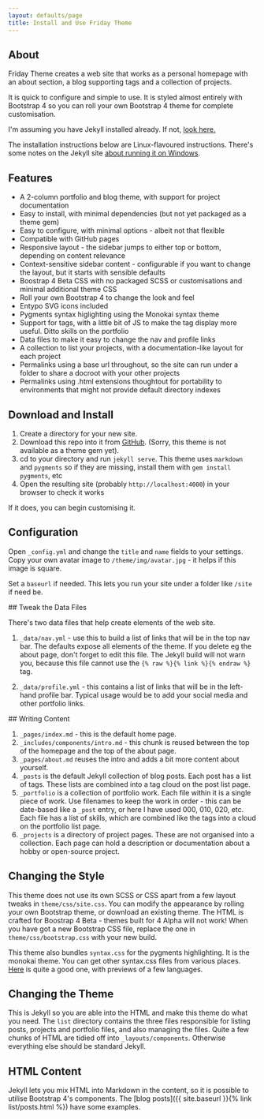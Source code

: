 ```yaml
---
layout: defaults/page
title: Install and Use Friday Theme
---
```


## About

Friday Theme creates a web site that works as a personal homepage with an about section, a blog supporting tags and a collection of projects.

It is quick to configure and simple to use. It is styled almost entirely with Bootstrap 4 so you can roll your own Bootstrap 4 theme for complete customisation.

I'm assuming you have Jekyll installed already. If not, [look here.](https://jekyllrb.com/docs/installation/)

The installation instructions below are Linux-flavoured instructions. There's some notes on the Jekyll site [about running it on Windows](https://jekyllrb.com/docs/windows/).

## Features

* A 2-column portfolio and blog theme, with support for project documentation
* Easy to install, with minimal dependencies (but not yet packaged as a theme gem)
* Easy to configure, with minimal options - albeit not that flexible
* Compatible with GitHub pages
* Responsive layout - the sidebar jumps to either top or bottom, depending on content relevance
* Context-sensitive sidebar content - configurable if you want to change the layout, but it starts with sensible defaults
* Boostrap 4 Beta CSS with no packaged SCSS or customisations and minimal additional theme CSS
* Roll your own Bootstrap 4 to change the look and feel
* Entypo SVG icons included
* Pygments syntax higlighting using the Monokai syntax theme
* Support for tags, with a little bit of JS to make the tag display more useful. Ditto skills on the portfolio
* Data files to make it easy to change the nav and profile links
* A collection to list your projects, with a documentation-like layout for each project
* Permalinks using a base url throughout, so the site can run under a folder to share a docroot with your other projects
* Permalinks using .html extensions thoughtout for portability to environments that might not provide default directory indexes

## Download and Install

1. Create a directory for your new site.
2. Download this repo into it from [GitHub](https://github.com/sfreytag/friday-theme). (Sorry, this theme is not available as a theme gem yet).
3. cd to your directory and run `jekyll serve`. This theme uses `markdown` and `pygments` so if they are missing, install them with `gem install pygments`, etc
4. Open the resulting site (probably `http://localhost:4000`) in your browser to check it works

If it does, you can begin customising it.

## Configuration

Open `_config.yml` and change the `title` and `name` fields to your settings. Copy your own avatar image to `/theme/img/avatar.jpg` - it helps if this image is square.

Set a `baseurl` if needed. This lets you run your site under a folder like `/site` if need be.

## Tweak the Data Files

There's two data files that help create elements of the web site.

1. `_data/nav.yml` - use this to build a list of links that will be in the top nav bar. The defaults expose all elements of the theme. If you delete eg the about page, don't forget to edit this file. The Jekyll build will not warn you, because this file cannot use the `{% raw %}{% link %}{% endraw %}` tag.

2. `_data/profile.yml` - this contains a list of links that will be in the left-hand profile bar. Typical usage would be to add your social media and other portfolio links.

## Writing Content

1. `_pages/index.md` - this is the default home page.
2. `_includes/components/intro.md` - this chunk is reused between the top of the homepage and the top of the about page.
3. `_pages/about.md` reuses the intro and adds a bit more content about yourself.
4. `_posts` is the default Jekyll collection of blog posts. Each post has a list of tags. These lists are combined into a tag cloud on the post list page.
5. `_portfolio` is a collection of portfolio work. Each file within it is a single piece of work. Use filenames to keep the work in order - this can be date-based like a `_post` entry, or here I have used 000, 010, 020, etc. Each file has a list of skills, which are combined like the tags into a cloud on the portfolio list page.
6. `_projects` is a directory of project pages. These are not organised into a collection. Each page can hold a description or documentation about a hobby or open-source project.

## Changing the Style

This theme does not use its own SCSS or CSS apart from a few layout tweaks in `theme/css/site.css`. You can modify the appearance by rolling your own Bootstrap theme, or download an existing theme. The HTML is crafted for Boostrap 4 Beta - themes built for 4 Alpha will not work! When you have got a new Bootstrap CSS file, replace the one in `theme/css/bootstrap.css` with your new build.

This theme also bundles `syntax.css` for the pygments highlighting. It is the monokai theme. You can get other syntax.css files from various places. [Here](http://jwarby.github.io/jekyll-pygments-themes/languages/javascript.html) is quite a good one, with previews of a few languages.

## Changing the Theme

This is Jekyll so you are able into the HTML and make this theme do what you need. The `list` directory contains the three files responsible for listing posts, projects and portfolio files, and also managing the files. Quite a few chunks of HTML are tidied off into `_layouts/components`. Otherwise everything else should be standard Jekyll.

## HTML Content

Jekyll lets you mix HTML into Markdown in the content, so it is possible to utilise Bootstrap 4's components. The [blog posts]({{ site.baseurl }}{% link list/posts.html %}) have some examples.



